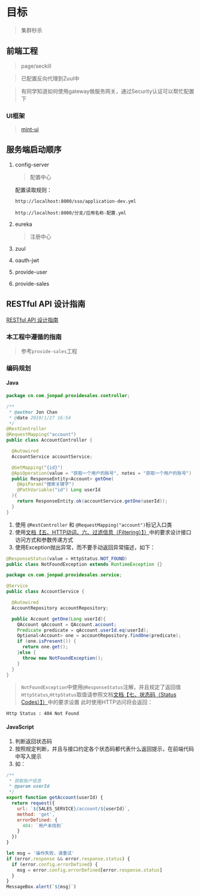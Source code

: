 # 目标
> 集群秒杀
## 前端工程
> page/seckill

> 已配置反向代理到Zuul中

> 有同学知道如何使用gateway做服务网关，通过Security认证可以帮忙配置下
### UI框架
> [mint-ui](http://mint-ui.github.io/docs/#/zh-cn)


## 服务端启动顺序
1. config-server
	> 配置中心
	
	配置读取规则：
	
	`http://localhost:8000/sso/application-dev.yml`
	
	`http://localhost:8000/分支/应用名称-配置.yml`
1. eureka
	> 注册中心
1. zuul
1. oauth-jwt
1. provide-user
1. provide-sales


## RESTful API 设计指南

[RESTful API 设计指南](http://www.ruanyifeng.com/blog/2014/05/restful_api.html)

### 本工程中遵循的指南
>  参考`provide-sales`工程

### 编码规划
#### Java
```java
package cn.com.jonpad.providesales.controller;

/**
 * @author Jon Chan
 * @date 2019/1/27 16:54
 */
@RestController
@RequestMapping("account")
public class AccountController {

  @Autowired
  AccountService accountService;

  @GetMapping("{id}")
  @ApiOperation(value = "获取一个用户的账号", notes = "获取一个用户的账号")
  public ResponseEntity<Account> getOne(
    @ApiParam("搜索关键字")
    @PathVariable("id") Long userId
  ){
    return ResponseEntity.ok(accountService.getOne(userId));
  }
}

```
1. 使用 `@RestController` 和 `@RequestMapping("account")`标记入口类
2. 使用[文档【五、HTTP动词、六、过滤信息（Filtering）】）](http://www.ruanyifeng.com/blog/2014/05/restful_api.html)中的要求设计接口访问方式和参数传递方式
3. 使用Exception抛出异常，而不要手动返回异常描述，如下：
```java
@ResponseStatus(value = HttpStatus.NOT_FOUND)
public class NotFoundException extends RuntimeException {}
```
```java
package cn.com.jonpad.providesales.service;

@Service
public class AccountService {

  @Autowired
  AccountRepository accountRepository;

  public Account getOne(Long userId){
    QAccount qAccount = QAccount.account;
    Predicate predicate = qAccount.userId.eq(userId);
    Optional<Account> one = accountRepository.findOne(predicate);
    if (one.isPresent()) {
      return one.get();
    }else {
      throw new NotFoundException();
    }
  }
}
```
> `NotFoundException`中使用`@ResponseStatus`注解，并且规定了返回值`HttpStatus`,`HttpStatus`取值请参照文档[文档【七、状态码（Status Codes）】）](http://www.ruanyifeng.com/blog/2014/05/restful_api.html)中的要求设置
此时使用HTTP访问将会返回：
```http response
Http Status : 404 Not Found
```

#### JavaScript
1. 判断返回状态码
1. 按照规定判断，并且与接口约定各个状态码都代表什么返回提示，在前端代码中写入提示
1. 如： 
```javascript
/**
 * 获取账户信息
 * @param userId
 */
export function getAccount(userId) {
  return request({
    url: `${SALES_SERVICE}/account/${userId}`,
    method: 'get',
    errorDefined: {
      404: `用户未找到`
    }
  })
}
```
```javascript
let msg = '操作失败，请重试'
if (error.response && error.response.status) {
  if (error.config.errorDefined) {
    msg = error.config.errorDefined[error.response.status]
  }
}
MessageBox.alert(`${msg}`)
```
